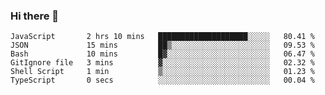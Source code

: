 ### Hi there 👋

<!-- - 🔭 I’m currently working on ...
- 🌱 I’m currently learning ...
- 👯 I’m looking to collaborate on ...
- 🤔 I’m looking for help with ...
- 💬 Ask me about ...
- 📫 How to reach me: ...
- 😄 Pronouns: ...
- ⚡ Fun fact: ... -->



<!--START_SECTION:waka-->

```text
JavaScript       2 hrs 10 mins   ████████████████████░░░░░   80.41 %
JSON             15 mins         ██▒░░░░░░░░░░░░░░░░░░░░░░   09.53 %
Bash             10 mins         █▓░░░░░░░░░░░░░░░░░░░░░░░   06.47 %
GitIgnore file   3 mins          ▓░░░░░░░░░░░░░░░░░░░░░░░░   02.32 %
Shell Script     1 min           ▒░░░░░░░░░░░░░░░░░░░░░░░░   01.23 %
TypeScript       0 secs          ░░░░░░░░░░░░░░░░░░░░░░░░░   00.04 %
```

<!--END_SECTION:waka-->
